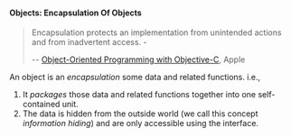 <link rel="stylesheet" href="{{baseUrl}}/css/textbook.css">

<div class="website-content">

#### Objects: Encapsulation Of Objects

<div id="main">

> Encapsulation protects an implementation from unintended actions and from inadvertent access. -
>
> -- [Object-Oriented Programming with Objective-C](https://developer.apple.com/library/content/documentation/Cocoa/Conceptual/OOP_ObjC/), Apple

An object is an _encapsulation_ some data and related functions. i.e.,

1. It _packages_ those data and related functions together into one self-contained unit.
2. The data is hidden from the outside world (we call this concept _information hiding_) and are only accessible using the interface.

<!-- extras ------------------------------------------------------------------------------------ -->

<panel header=":paperclip: Extras" expandable type="seamless" expanded>

  <panel header=":mortar_board: Learning Outcomes" expandable type="seamless">
    <include src="exercises.md" />
  </panel>

  <panel header=":package: Resources" expandable type="seamless">
    <include src="resources.md" />
  </panel>

</panel>

</div>
</div>
